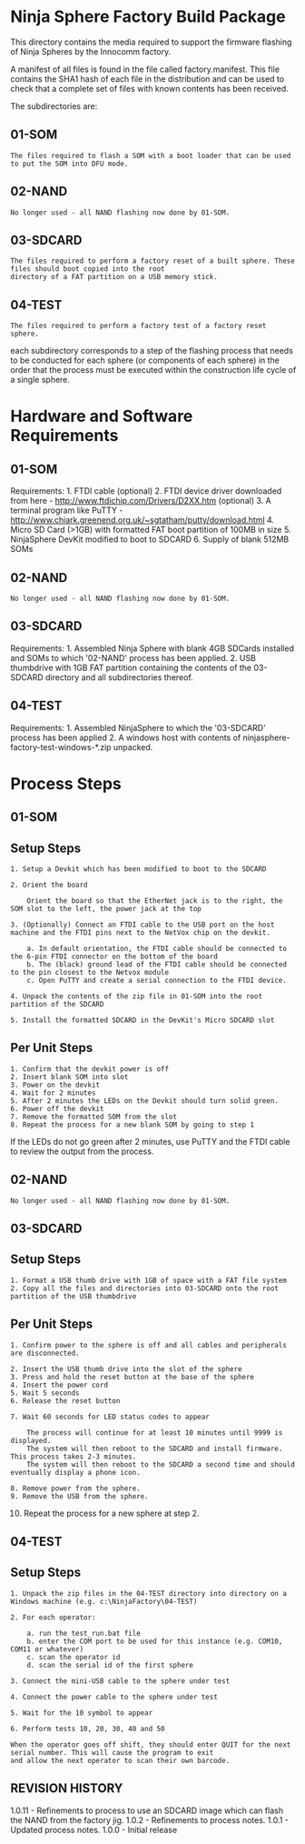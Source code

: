 Ninja Sphere Factory Build Package
==================================

This directory contains the media required to support the firmware flashing of Ninja Spheres by the Innocomm factory.

A manifest of all files is found in the file called factory.manifest. This file contains the SHA1 hash of each file in the distribution and can be used to check that a complete set of files with known contents has been received.

The subdirectories are:

01-SOM
------
	The files required to flash a SOM with a boot loader that can be used to put the SOM into DFU mode.

02-NAND
-------
	No longer used - all NAND flashing now done by 01-SOM.

03-SDCARD
---------
	The files required to perform a factory reset of a built sphere. These files should boot copied into the root
	directory of a FAT partition on a USB memory stick.

04-TEST
-------
	The files required to perform a factory test of a factory reset sphere.

each subdirectory corresponds to a step of the flashing process that needs to be conducted for each sphere (or components of each sphere) in the order that the process must be executed within the construction life cycle of a single sphere.

Hardware and Software Requirements
==================================

01-SOM
------
Requirements:
	1. FTDI cable (optional)
	2. FTDI device driver downloaded from here - http://www.ftdichip.com/Drivers/D2XX.htm (optional)
	3. A terminal program like PuTTY - http://www.chiark.greenend.org.uk/~sgtatham/putty/download.html
	4. Micro SD Card (>1GB) with formatted FAT boot partition of 100MB in size
	5. NinjaSphere DevKit modified to boot to SDCARD
	6. Supply of blank 512MB SOMs

02-NAND
-------
	No longer used - all NAND flashing now done by 01-SOM.

03-SDCARD
---------
Requirements:
	1. Assembled Ninja Sphere with blank 4GB SDCards installed and SOMs to which '02-NAND' process has been applied.
	2. USB thumbdrive with 1GB FAT partition containing the contents of the 03-SDCARD directory and all subdirectories thereof.

04-TEST
-------
Requirements:
	1. Assembled NinjaSphere to which the '03-SDCARD' process has been applied
	2. A windows host with contents of ninjasphere-factory-test-windows-*.zip unpacked.

Process Steps
=============

01-SOM
------

Setup Steps
-----------
	1. Setup a Devkit which has been modified to boot to the SDCARD

	2. Orient the board

		Orient the board so that the EtherNet jack is to the right, the SOM slot to the left, the power jack at the top

	3. (Optionally) Connect an FTDI cable to the USB port on the host machine and the FTDI pins next to the NetVox chip on the devkit.

		a. In default orientation, the FTDI cable should be connected to the 6-pin FTDI connector on the bottom of the board
		b. The (black) ground lead of the FTDI cable should be connected to the pin closest to the Netvox module
		c. Open PuTTY and create a serial connection to the FTDI device.

	4. Unpack the contents of the zip file in 01-SOM into the root partition of the SDCARD

	5. Install the formatted SDCARD in the DevKit's Micro SDCARD slot

Per Unit Steps
--------------
	1. Confirm that the devkit power is off
	2. Insert blank SOM into slot
	3. Power on the devkit
	4. Wait for 2 minutes
	5. After 2 minutes the LEDs on the Devkit should turn solid green.
	6. Power off the devkit
	7. Remove the formatted SOM from the slot
	8. Repeat the process for a new blank SOM by going to step 1

If the LEDs do not go green after 2 minutes, use PuTTY and the FTDI cable to review the output from the process.

02-NAND
-------
	No longer used - all NAND flashing now done by 01-SOM.

03-SDCARD
---------

Setup Steps
-----------
	1. Format a USB thumb drive with 1GB of space with a FAT file system
	2. Copy all the files and directories into 03-SDCARD onto the root partition of the USB thumbdrive

Per Unit Steps
--------------
	1. Confirm power to the sphere is off and all cables and peripherals are disconnected.

	2. Insert the USB thumb drive into the slot of the sphere
	3. Press and hold the reset button at the base of the sphere
	4. Insert the power cord
	5. Wait 5 seconds
	6. Release the reset button

	7. Wait 60 seconds for LED status codes to appear

		The process will continue for at least 10 minutes until 9999 is displayed.
		The system will then reboot to the SDCARD and install firmware. This process takes 2-3 minutes.
		The system will then reboot to the SDCARD a second time and should eventually display a phone icon.

	8. Remove power from the sphere.
	9. Remove the USB from the sphere.
   10. Repeat the process for a new sphere at step 2.

04-TEST
-------
Setup Steps
-----------
	1. Unpack the zip files in the 04-TEST directory into directory on a Windows machine (e.g. c:\NinjaFactory\04-TEST)

	2. For each operator:

		a. run the test_run.bat file
		b. enter the COM port to be used for this instance (e.g. COM10, COM11 or whatever)
		c. scan the operator id
		d. scan the serial id of the first sphere

	3. Connect the mini-USB cable to the sphere under test

	4. Connect the power cable to the sphere under test

	5. Wait for the 10 symbol to appear

	6. Perform tests 10, 20, 30, 40 and 50

	When the operator goes off shift, they should enter QUIT for the next serial number. This will cause the program to exit
	and allow the next operator to scan their own barcode.

REVISION HISTORY
----------------
1.0.11 - Refinements to process to use an SDCARD image which can flash the NAND from the factory jig.
1.0.2 - Refinements to process notes.
1.0.1 - Updated process notes.
1.0.0 - Initial release